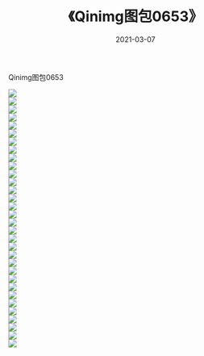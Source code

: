 ﻿---
layout: post
title:  《Qinimg图包0653》
date:   2021-03-07
img: http://imgx.orgx.ga/Qinimg图包/Qinimg图包0653/000.jpg
categories: [美女, 清纯, 唯美]
---

Qinimg图包0653

 ![](http://imgx.orgx.ga/Qinimg图包/Qinimg图包0653/001.jpg) <br>![](http://imgx.orgx.ga/Qinimg图包/Qinimg图包0653/002.jpg) <br>![](http://imgx.orgx.ga/Qinimg图包/Qinimg图包0653/003.jpg) <br>![](http://imgx.orgx.ga/Qinimg图包/Qinimg图包0653/004.jpg) <br>![](http://imgx.orgx.ga/Qinimg图包/Qinimg图包0653/005.jpg) <br>![](http://imgx.orgx.ga/Qinimg图包/Qinimg图包0653/006.jpg) <br>![](http://imgx.orgx.ga/Qinimg图包/Qinimg图包0653/007.jpg) <br>![](http://imgx.orgx.ga/Qinimg图包/Qinimg图包0653/008.jpg) <br>![](http://imgx.orgx.ga/Qinimg图包/Qinimg图包0653/009.jpg) <br>![](http://imgx.orgx.ga/Qinimg图包/Qinimg图包0653/010.jpg) <br>![](http://imgx.orgx.ga/Qinimg图包/Qinimg图包0653/011.jpg) <br>![](http://imgx.orgx.ga/Qinimg图包/Qinimg图包0653/012.jpg) <br>![](http://imgx.orgx.ga/Qinimg图包/Qinimg图包0653/013.jpg) <br>![](http://imgx.orgx.ga/Qinimg图包/Qinimg图包0653/014.jpg) <br>![](http://imgx.orgx.ga/Qinimg图包/Qinimg图包0653/015.jpg) <br>![](http://imgx.orgx.ga/Qinimg图包/Qinimg图包0653/016.jpg) <br>![](http://imgx.orgx.ga/Qinimg图包/Qinimg图包0653/017.jpg) <br>![](http://imgx.orgx.ga/Qinimg图包/Qinimg图包0653/018.jpg) <br>![](http://imgx.orgx.ga/Qinimg图包/Qinimg图包0653/019.jpg) <br>![](http://imgx.orgx.ga/Qinimg图包/Qinimg图包0653/020.jpg) <br>![](http://imgx.orgx.ga/Qinimg图包/Qinimg图包0653/021.jpg) <br>![](http://imgx.orgx.ga/Qinimg图包/Qinimg图包0653/022.jpg) <br>![](http://imgx.orgx.ga/Qinimg图包/Qinimg图包0653/023.jpg) <br>![](http://imgx.orgx.ga/Qinimg图包/Qinimg图包0653/024.jpg) <br>![](http://imgx.orgx.ga/Qinimg图包/Qinimg图包0653/025.jpg) <br>![](http://imgx.orgx.ga/Qinimg图包/Qinimg图包0653/026.jpg) <br>![](http://imgx.orgx.ga/Qinimg图包/Qinimg图包0653/027.jpg) <br>![](http://imgx.orgx.ga/Qinimg图包/Qinimg图包0653/028.jpg) <br>![](http://imgx.orgx.ga/Qinimg图包/Qinimg图包0653/029.jpg) <br>![](http://imgx.orgx.ga/Qinimg图包/Qinimg图包0653/030.jpg) <br>![](http://imgx.orgx.ga/Qinimg图包/Qinimg图包0653/031.jpg) <br>![](http://imgx.orgx.ga/Qinimg图包/Qinimg图包0653/032.jpg) <br>